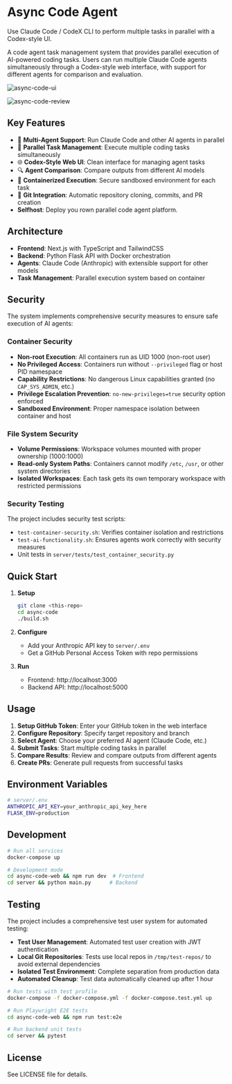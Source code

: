 # Async Code Agent

Use Claude Code / CodeX CLI to perform multiple tasks in parallel with a Codex-style UI.

A code agent task management system that provides parallel execution of AI-powered coding tasks. Users can run multiple Claude Code agents simultaneously through a Codex-style web interface, with support for different agents for comparison and evaluation.

![async-code-ui](https://github.com/user-attachments/assets/e490c605-681a-4abb-a440-323e15f1a90d)


![async-code-review](https://github.com/user-attachments/assets/bbf71c82-636c-487b-bb51-6ad0b393c2ef)


## Key Features

- 🤖 **Multi-Agent Support**: Run Claude Code and other AI agents in parallel
- 🔄 **Parallel Task Management**: Execute multiple coding tasks simultaneously  
- 🌐 **Codex-Style Web UI**: Clean interface for managing agent tasks
- 🔍 **Agent Comparison**: Compare outputs from different AI models
- 🐳 **Containerized Execution**: Secure sandboxed environment for each task
- 🔗 **Git Integration**: Automatic repository cloning, commits, and PR creation
- **Selfhost**: Deploy you rown parallel code agent platform.

## Architecture

- **Frontend**: Next.js with TypeScript and TailwindCSS
- **Backend**: Python Flask API with Docker orchestration
- **Agents**: Claude Code (Anthropic) with extensible support for other models
- **Task Management**: Parallel execution system based on container

## Security

The system implements comprehensive security measures to ensure safe execution of AI agents:

### Container Security
- **Non-root Execution**: All containers run as UID 1000 (non-root user)
- **No Privileged Access**: Containers run without `--privileged` flag or host PID namespace
- **Capability Restrictions**: No dangerous Linux capabilities granted (no `CAP_SYS_ADMIN`, etc.)
- **Privilege Escalation Prevention**: `no-new-privileges=true` security option enforced
- **Sandboxed Environment**: Proper namespace isolation between container and host

### File System Security
- **Volume Permissions**: Workspace volumes mounted with proper ownership (1000:1000)
- **Read-only System Paths**: Containers cannot modify `/etc`, `/usr`, or other system directories
- **Isolated Workspaces**: Each task gets its own temporary workspace with restricted permissions

### Security Testing
The project includes security test scripts:
- `test-container-security.sh`: Verifies container isolation and restrictions
- `test-ai-functionality.sh`: Ensures agents work correctly with security measures
- Unit tests in `server/tests/test_container_security.py`

## Quick Start

1. **Setup**
   ```bash
   git clone <this-repo>
   cd async-code
   ./build.sh
   ```

2. **Configure**
   - Add your Anthropic API key to `server/.env`
   - Get a GitHub Personal Access Token with repo permissions

3. **Run**
   - Frontend: http://localhost:3000
   - Backend API: http://localhost:5000

## Usage

1. **Setup GitHub Token**: Enter your GitHub token in the web interface
2. **Configure Repository**: Specify target repository and branch
3. **Select Agent**: Choose your preferred AI agent (Claude Code, etc.)
4. **Submit Tasks**: Start multiple coding tasks in parallel
5. **Compare Results**: Review and compare outputs from different agents
6. **Create PRs**: Generate pull requests from successful tasks

## Environment Variables

```bash
# server/.env
ANTHROPIC_API_KEY=your_anthropic_api_key_here
FLASK_ENV=production
```


## Development

```bash
# Run all services
docker-compose up

# Development mode
cd async-code-web && npm run dev  # Frontend
cd server && python main.py      # Backend
```

## Testing

The project includes a comprehensive test user system for automated testing:

- **Test User Management**: Automated test user creation with JWT authentication
- **Local Git Repositories**: Tests use local repos in `/tmp/test-repos/` to avoid external dependencies
- **Isolated Test Environment**: Complete separation from production data
- **Automated Cleanup**: Test data automatically cleaned up after 1 hour

```bash
# Run tests with test profile
docker-compose -f docker-compose.yml -f docker-compose.test.yml up

# Run Playwright E2E tests
cd async-code-web && npm run test:e2e

# Run backend unit tests
cd server && pytest
```


## License

See LICENSE file for details.

